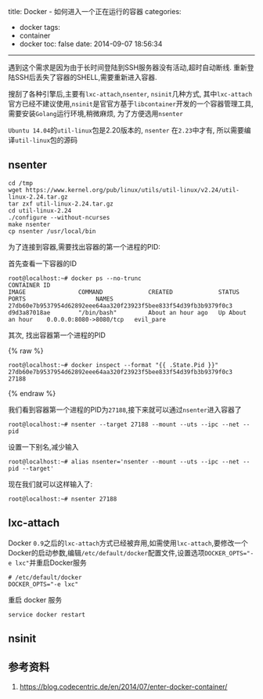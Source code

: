 title: Docker - 如何进入一个正在运行的容器
categories:
  - docker
tags:
  - container
  - docker
toc: false
date: 2014-09-07 18:56:34
---

遇到这个需求是因为由于长时间登陆到SSH服务器没有活动,超时自动断线. 重新登陆SSH后丢失了容器的SHELL,需要重新进入容器.

搜刮了各种引擎后,主要有`lxc-attach`,`nsenter`, `nsinit`几种方式, 其中`lxc-attach`官方已经不建议使用,`nsinit`是官官方基于`libcontainer`开发的一个容器管理工具,需要安装`Golang`运行环境,稍微麻烦, 为了方便选用`nsenter`

`Ubuntu 14.04`的`util-linux`包是2.20版本的, `nsenter` 在`2.23`中才有, 所以需要编译`util-linux`包的源码

<!-- more -->

## nsenter

```
cd /tmp
wget https://www.kernel.org/pub/linux/utils/util-linux/v2.24/util-linux-2.24.tar.gz
tar zxf util-linux-2.24.tar.gz
cd util-linux-2.24
./configure --without-ncurses
make nsenter
cp nsenter /usr/local/bin
```

为了连接到容器,需要找出容器的第一个进程的PID:

首先查看一下容器的ID
```
root@localhost:~# docker ps --no-trunc
CONTAINER ID                                                       IMAGE               COMMAND             CREATED             STATUS              PORTS                    NAMES
27db60e7b9537954d62892eee64aa320f23923f5bee833f54d39fb3b9379f0c3   d9d3a87018ae        "/bin/bash"         About an hour ago   Up About an hour    0.0.0.0:8080->8080/tcp   evil_pare
```

其次, 找出容器第一个进程的PID

{% raw %}
```
root@localhost:~# docker inspect --format "{{ .State.Pid }}" 27db60e7b9537954d62892eee64aa320f23923f5bee833f54d39fb3b9379f0c3
27188
```
{% endraw %}

我们看到容器第一个进程的PID为`27188`,接下来就可以通过`nsenter`进入容器了

```
root@localhost:~# nsenter --target 27188 --mount --uts --ipc --net --pid
```

设置一下别名,减少输入

```
root@localhost:~# alias nsenter='nsenter --mount --uts --ipc --net --pid --target'
```

现在我们就可以这样输入了:

```
root@localhost:~# nsenter 27188
```

## lxc-attach

Docker `0.9`之后的`lxc-attach`方式已经被弃用,如需使用`lxc-attach`,要修改一个Docker的启动参数,编辑`/etc/default/docker`配置文件,设置选项`DOCKER_OPTS="-e lxc"`并重启Docker服务

```
# /etc/default/docker
DOCKER_OPTS="-e lxc"
```

重启 docker 服务

```
service docker restart
```

## nsinit


## 参考资料

1. https://blog.codecentric.de/en/2014/07/enter-docker-container/